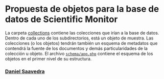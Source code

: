 # Propuesta de objetos para la base de datos de Scientific Monitor


La carpeta [collections](./collections) contiene las colecciones que irían a la base de datos. Dentro de cada uno de los subdirectorios, está un objeto de muestra. Las colecciones (o los objetos) tendrán también un esquema de metadatos que contendrá la fuente de los documentos y demás particularidades de la colección u objeto. El archivo [``schema/app.php``](./schema/app.php) contiene el esquema de los objetos en el primer nivel de su estructura.

### [Daniel Saavedra](mailto:community.manager@xcientia.com)
